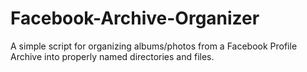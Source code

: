 Facebook-Archive-Organizer
==========================

A simple script for organizing albums/photos from a Facebook Profile Archive into properly named directories and files.
